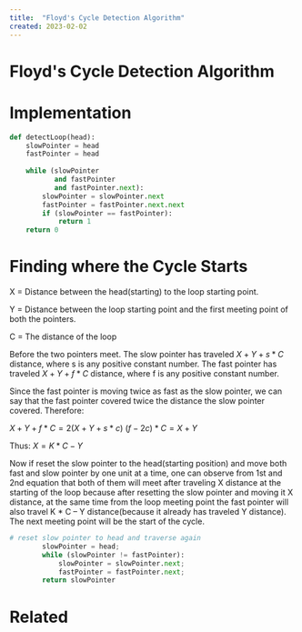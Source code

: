 ```yaml
---
title:  "Floyd's Cycle Detection Algorithm"
created: 2023-02-02
---
```





# Floyd's Cycle Detection Algorithm

# Implementation
```python
def detectLoop(head):
    slowPointer = head
    fastPointer = head
 
    while (slowPointer 
           and fastPointer 
           and fastPointer.next):
        slowPointer = slowPointer.next
        fastPointer = fastPointer.next.next
        if (slowPointer == fastPointer):
            return 1
    return 0
```

# Finding where the Cycle Starts
X = Distance between the head(starting) to the loop starting point.

Y = Distance between the loop starting point and the first meeting point of both the pointers.

C = The distance of the loop

Before the two pointers meet.
The slow pointer has traveled $X + Y + s * C$ distance, where s is any positive constant number.
The fast pointer has traveled $X + Y + f * C$ distance, where f is any positive constant number.


Since the fast pointer is moving twice as fast as the slow pointer, we can say that the fast pointer covered twice the distance the slow pointer covered. Therefore:

$X + Y + f * C = 2(X + Y + s*c)$
$(f - 2c) * C = X + Y$

Thus:
$X = K * C - Y$ 

Now if reset the slow pointer to the head(starting position) and move both fast and slow pointer by one unit at a time, one can observe from 1st and 2nd equation that both of them will meet after traveling X distance at the starting of the loop because after resetting the slow pointer and moving it X distance, at the same time from the loop meeting point the fast pointer will also travel K * C – Y distance(because it already has traveled Y distance).
The next meeting point will be the start of the cycle.

```python
# reset slow pointer to head and traverse again
        slowPointer = head;
        while (slowPointer != fastPointer): 
            slowPointer = slowPointer.next;
            fastPointer = fastPointer.next;
		return slowPointer
```

# Related
